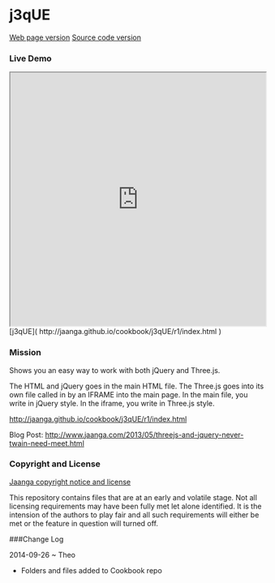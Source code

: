 j3qUE
======
[Web page version]( http://jaanga.github.io/cookbook/bvh-skinned/)
[Source code version]( https://github.com/jaanga/cookbook/tree/gh-pages/bvh-skinned/ )

### Live Demo

<iframe src="http://jaanga.github.io/cookbook/j3qUE/r1/index.html" width=100% height=500px class='overview' >
There is an `iframe` here. It is not visible when viewed on github.com/cookbook. To view, please go to jaanga.github.io.
</iframe>
[j3qUE]( http://jaanga.github.io/cookbook/j3qUE/r1/index.html )


### Mission
Shows you an easy way to work with both jQuery and Three.js. 


The HTML and jQuery goes in the main HTML file. The Three.js goes into its own file called in by an IFRAME into the main page. 
In the main file, you write in jQuery style. In the iframe, you write in Three.js style.

<http://jaanga.github.io/cookbook/j3qUE/r1/index.html>

Blog Post: <http://www.jaanga.com/2013/05/threejs-and-jquery-never-twain-need-meet.html>

### Copyright and License

[Jaanga copyright notice and license]( https://github.com/jaanga/jaanga.github.io/blob/master/jaanga-copyright-and-mit-license.md )

This repository contains files that are  at an early and volatile stage. Not all licensing requirements may have been fully met let alone identified. It is the intension of the authors to play fair and all such requirements will either be met or the feature in question will turned off.


###Change Log

2014-09-26 ~ Theo
* Folders and files added to Cookbook repo